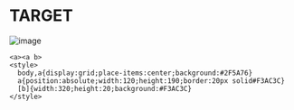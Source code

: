 # TARGET

![image](https://github.com/user-attachments/assets/ce92362d-fbba-490f-8b0c-dbb11387bdd5)

```
<a><a b>
<style>
  body,a{display:grid;place-items:center;background:#2F5A76}
  a{position:absolute;width:120;height:190;border:20px solid#F3AC3C}
  [b]{width:320;height:20;background:#F3AC3C}
</style>
```
